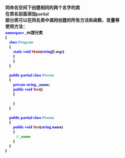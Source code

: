 <html>

<head>
<meta http-equiv=Content-Type content="text/html; charset=gb2312">
<meta name=Generator content="Microsoft Word 15 (filtered)">
<style>
<!--
 /* Font Definitions */
 @font-face
	{font-family:宋体;
	panose-1:2 1 6 0 3 1 1 1 1 1;}
@font-face
	{font-family:"Cambria Math";
	panose-1:2 4 5 3 5 4 6 3 2 4;}
@font-face
	{font-family:Calibri;
	panose-1:2 15 5 2 2 2 4 3 2 4;}
@font-face
	{font-family:新宋体;
	panose-1:2 1 6 9 3 1 1 1 1 1;}
@font-face
	{font-family:"\@宋体";
	panose-1:2 1 6 0 3 1 1 1 1 1;}
@font-face
	{font-family:"\@新宋体";
	panose-1:2 1 6 9 3 1 1 1 1 1;}
 /* Style Definitions */
 p.MsoNormal, li.MsoNormal, div.MsoNormal
	{margin:0cm;
	margin-bottom:.0001pt;
	text-align:justify;
	text-justify:inter-ideograph;
	font-size:10.5pt;
	font-family:"Calibri","sans-serif";}
p.MsoHeader, li.MsoHeader, div.MsoHeader
	{mso-style-link:"页眉 Char";
	margin:0cm;
	margin-bottom:.0001pt;
	text-align:center;
	layout-grid-mode:char;
	border:none;
	padding:0cm;
	font-size:9.0pt;
	font-family:"Calibri","sans-serif";}
p.MsoFooter, li.MsoFooter, div.MsoFooter
	{mso-style-link:"页脚 Char";
	margin:0cm;
	margin-bottom:.0001pt;
	layout-grid-mode:char;
	font-size:9.0pt;
	font-family:"Calibri","sans-serif";}
span.Char
	{mso-style-name:"页眉 Char";
	mso-style-link:页眉;}
span.Char0
	{mso-style-name:"页脚 Char";
	mso-style-link:页脚;}
.MsoChpDefault
	{font-family:"Calibri","sans-serif";}
 /* Page Definitions */
 @page WordSection1
	{size:595.3pt 841.9pt;
	margin:72.0pt 90.0pt 72.0pt 90.0pt;
	layout-grid:15.6pt;}
div.WordSection1
	{page:WordSection1;}
-->
</style>

</head>

<body lang=ZH-CN style='text-justify-trim:punctuation'>

<div class=WordSection1 style='layout-grid:15.6pt'>

<p class=MsoNormal><b><span style='font-family:宋体'>同命名空间下创建相同的两个名字的类</span></b></p>

<p class=MsoNormal><b><span style='font-family:宋体'>在类名前面添加</span><span
lang=EN-US>partial</span></b></p>

<p class=MsoNormal><b><span style='font-family:宋体'>部分类可以在同名类中调用创建的所有方法和函数、变量等</span></b></p>

<p class=MsoNormal><b><span style='font-family:宋体'>使用方法：</span></b></p>

<p class=MsoNormal align=left style='text-align:left;text-autospace:none'><b><span
lang=EN-US style='font-size:9.5pt;font-family:新宋体;color:blue'>namespace</span></b><b><span
lang=EN-US style='font-size:9.5pt;font-family:新宋体;color:black'> _06</span></b><b><span
style='font-size:9.5pt;font-family:新宋体;color:black'>部分类</span></b></p>

<p class=MsoNormal align=left style='text-align:left;text-autospace:none'><b><span
lang=EN-US style='font-size:9.5pt;font-family:新宋体;color:black'>{</span></b></p>

<p class=MsoNormal align=left style='text-align:left;text-autospace:none'><b><span
lang=EN-US style='font-size:9.5pt;font-family:新宋体;color:black'>&nbsp;&nbsp;&nbsp;
</span></b><b><span lang=EN-US style='font-size:9.5pt;font-family:新宋体;
color:blue'>class</span></b><b><span lang=EN-US style='font-size:9.5pt;
font-family:新宋体;color:black'> </span></b><b><span lang=EN-US style='font-size:
9.5pt;font-family:新宋体;color:#2B91AF'>Program</span></b></p>

<p class=MsoNormal align=left style='text-align:left;text-autospace:none'><b><span
lang=EN-US style='font-size:9.5pt;font-family:新宋体;color:black'>&nbsp;&nbsp;&nbsp;
{</span></b></p>

<p class=MsoNormal align=left style='text-align:left;text-autospace:none'><b><span
lang=EN-US style='font-size:9.5pt;font-family:新宋体;color:black'>&nbsp;&nbsp;&nbsp;&nbsp;&nbsp;&nbsp;&nbsp;
</span></b><b><span lang=EN-US style='font-size:9.5pt;font-family:新宋体;
color:blue'>static</span></b><b><span lang=EN-US style='font-size:9.5pt;
font-family:新宋体;color:black'> </span></b><b><span lang=EN-US style='font-size:
9.5pt;font-family:新宋体;color:blue'>void</span></b><b><span lang=EN-US
style='font-size:9.5pt;font-family:新宋体;color:black'> </span></b><b><span
lang=EN-US style='font-size:9.5pt;font-family:新宋体;color:#880000'>Main</span></b><b><span
lang=EN-US style='font-size:9.5pt;font-family:新宋体;color:black'>(</span></b><b><span
lang=EN-US style='font-size:9.5pt;font-family:新宋体;color:blue'>string</span></b><b><span
lang=EN-US style='font-size:9.5pt;font-family:新宋体;color:black'>[] </span></b><b><span
lang=EN-US style='font-size:9.5pt;font-family:新宋体;color:navy'>args</span></b><b><span
lang=EN-US style='font-size:9.5pt;font-family:新宋体;color:black'>)</span></b></p>

<p class=MsoNormal align=left style='text-align:left;text-autospace:none'><b><span
lang=EN-US style='font-size:9.5pt;font-family:新宋体;color:black'>&nbsp;&nbsp;&nbsp;&nbsp;&nbsp;&nbsp;&nbsp;
{</span></b></p>

<p class=MsoNormal align=left style='text-align:left;text-autospace:none'><b><span
lang=EN-US style='font-size:9.5pt;font-family:新宋体;color:black'>&nbsp;&nbsp;&nbsp;&nbsp;&nbsp;&nbsp;&nbsp;
}</span></b></p>

<p class=MsoNormal align=left style='text-align:left;text-autospace:none'><b><span
lang=EN-US style='font-size:9.5pt;font-family:新宋体;color:black'>&nbsp;&nbsp;&nbsp;
}</span></b></p>

<p class=MsoNormal align=left style='text-align:left;text-autospace:none'><b><span
lang=EN-US style='font-size:9.5pt;font-family:新宋体;color:black'>&nbsp;</span></b></p>

<p class=MsoNormal align=left style='text-align:left;text-autospace:none'><b><span
lang=EN-US style='font-size:9.5pt;font-family:新宋体;color:black'>&nbsp;&nbsp;&nbsp;
</span></b><b><span lang=EN-US style='font-size:9.5pt;font-family:新宋体;
color:blue'>public</span></b><b><span lang=EN-US style='font-size:9.5pt;
font-family:新宋体;color:black'> </span></b><b><span lang=EN-US style='font-size:
9.5pt;font-family:新宋体;color:blue'>partial</span></b><b><span lang=EN-US
style='font-size:9.5pt;font-family:新宋体;color:black'> </span></b><b><span
lang=EN-US style='font-size:9.5pt;font-family:新宋体;color:blue'>class</span></b><b><span
lang=EN-US style='font-size:9.5pt;font-family:新宋体;color:black'> </span></b><b><span
lang=EN-US style='font-size:9.5pt;font-family:新宋体;color:#2B91AF'>Person</span></b></p>

<p class=MsoNormal align=left style='text-align:left;text-autospace:none'><b><span
lang=EN-US style='font-size:9.5pt;font-family:新宋体;color:black'>&nbsp;&nbsp;&nbsp;
{</span></b></p>

<p class=MsoNormal align=left style='text-align:left;text-autospace:none'><b><span
lang=EN-US style='font-size:9.5pt;font-family:新宋体;color:black'>&nbsp;&nbsp;&nbsp;&nbsp;&nbsp;&nbsp;&nbsp;
</span></b><b><span lang=EN-US style='font-size:9.5pt;font-family:新宋体;
color:blue'>private</span></b><b><span lang=EN-US style='font-size:9.5pt;
font-family:新宋体;color:black'> </span></b><b><span lang=EN-US style='font-size:
9.5pt;font-family:新宋体;color:blue'>string</span></b><b><span lang=EN-US
style='font-size:9.5pt;font-family:新宋体;color:black'> </span></b><b><span
lang=EN-US style='font-size:9.5pt;font-family:新宋体;color:navy'>_name</span></b><b><span
lang=EN-US style='font-size:9.5pt;font-family:新宋体;color:black'>;</span></b></p>

<p class=MsoNormal align=left style='text-align:left;text-autospace:none'><b><span
lang=EN-US style='font-size:9.5pt;font-family:新宋体;color:black'>&nbsp;&nbsp;&nbsp;&nbsp;&nbsp;&nbsp;&nbsp;
</span></b><b><span lang=EN-US style='font-size:9.5pt;font-family:新宋体;
color:blue'>public</span></b><b><span lang=EN-US style='font-size:9.5pt;
font-family:新宋体;color:black'> </span></b><b><span lang=EN-US style='font-size:
9.5pt;font-family:新宋体;color:blue'>void</span></b><b><span lang=EN-US
style='font-size:9.5pt;font-family:新宋体;color:black'> </span></b><b><span
lang=EN-US style='font-size:9.5pt;font-family:新宋体;color:#880000'>Test</span></b><b><span
lang=EN-US style='font-size:9.5pt;font-family:新宋体;color:black'>()</span></b></p>

<p class=MsoNormal align=left style='text-align:left;text-autospace:none'><b><span
lang=EN-US style='font-size:9.5pt;font-family:新宋体;color:black'>&nbsp;&nbsp;&nbsp;&nbsp;&nbsp;&nbsp;&nbsp;
{ </span></b></p>

<p class=MsoNormal align=left style='text-align:left;text-autospace:none'><b><span
lang=EN-US style='font-size:9.5pt;font-family:新宋体;color:black'>&nbsp;&nbsp;&nbsp;&nbsp;&nbsp;&nbsp;&nbsp;&nbsp;&nbsp;&nbsp;&nbsp;
</span></b></p>

<p class=MsoNormal align=left style='text-align:left;text-autospace:none'><b><span
lang=EN-US style='font-size:9.5pt;font-family:新宋体;color:black'>&nbsp;&nbsp;&nbsp;&nbsp;&nbsp;&nbsp;&nbsp;
}</span></b></p>

<p class=MsoNormal align=left style='text-align:left;text-autospace:none'><b><span
lang=EN-US style='font-size:9.5pt;font-family:新宋体;color:black'>&nbsp;&nbsp;&nbsp;
}</span></b></p>

<p class=MsoNormal align=left style='text-align:left;text-autospace:none'><b><span
lang=EN-US style='font-size:9.5pt;font-family:新宋体;color:black'>&nbsp;</span></b></p>

<p class=MsoNormal align=left style='text-align:left;text-autospace:none'><b><span
lang=EN-US style='font-size:9.5pt;font-family:新宋体;color:black'>&nbsp;&nbsp;&nbsp;
</span></b><b><span lang=EN-US style='font-size:9.5pt;font-family:新宋体;
color:blue'>public</span></b><b><span lang=EN-US style='font-size:9.5pt;
font-family:新宋体;color:black'> </span></b><b><span lang=EN-US style='font-size:
9.5pt;font-family:新宋体;color:blue'>partial</span></b><b><span lang=EN-US
style='font-size:9.5pt;font-family:新宋体;color:black'> </span></b><b><span
lang=EN-US style='font-size:9.5pt;font-family:新宋体;color:blue'>class</span></b><b><span
lang=EN-US style='font-size:9.5pt;font-family:新宋体;color:black'> </span></b><b><span
lang=EN-US style='font-size:9.5pt;font-family:新宋体;color:#2B91AF'>Person</span></b></p>

<p class=MsoNormal align=left style='text-align:left;text-autospace:none'><b><span
lang=EN-US style='font-size:9.5pt;font-family:新宋体;color:black'>&nbsp;&nbsp;&nbsp;
{</span></b></p>

<p class=MsoNormal align=left style='text-align:left;text-autospace:none'><b><span
lang=EN-US style='font-size:9.5pt;font-family:新宋体;color:black'>&nbsp;&nbsp;&nbsp;&nbsp;&nbsp;&nbsp;&nbsp;
</span></b><b><span lang=EN-US style='font-size:9.5pt;font-family:新宋体;
color:blue'>public</span></b><b><span lang=EN-US style='font-size:9.5pt;
font-family:新宋体;color:black'> </span></b><b><span lang=EN-US style='font-size:
9.5pt;font-family:新宋体;color:blue'>void</span></b><b><span lang=EN-US
style='font-size:9.5pt;font-family:新宋体;color:black'> </span></b><b><span
lang=EN-US style='font-size:9.5pt;font-family:新宋体;color:#880000'>Test</span></b><b><span
lang=EN-US style='font-size:9.5pt;font-family:新宋体;color:black'>(</span></b><b><span
lang=EN-US style='font-size:9.5pt;font-family:新宋体;color:blue'>string</span></b><b><span
lang=EN-US style='font-size:9.5pt;font-family:新宋体;color:black'> </span></b><b><span
lang=EN-US style='font-size:9.5pt;font-family:新宋体;color:navy'>name</span></b><b><span
lang=EN-US style='font-size:9.5pt;font-family:新宋体;color:black'>)</span></b></p>

<p class=MsoNormal align=left style='text-align:left;text-autospace:none'><b><span
lang=EN-US style='font-size:9.5pt;font-family:新宋体;color:black'>&nbsp;&nbsp;&nbsp;&nbsp;&nbsp;&nbsp;&nbsp;
{ </span></b></p>

<p class=MsoNormal align=left style='text-align:left;text-autospace:none'><b><span
lang=EN-US style='font-size:9.5pt;font-family:新宋体;color:black'>&nbsp;&nbsp;&nbsp;&nbsp;&nbsp;&nbsp;&nbsp;&nbsp;&nbsp;&nbsp;
</span></b><b><span lang=EN-US style='font-size:9.5pt;font-family:新宋体;
color:green'>// _name</span></b></p>

<p class=MsoNormal align=left style='text-align:left;text-autospace:none'><b><span
lang=EN-US style='font-size:9.5pt;font-family:新宋体;color:black'>&nbsp;&nbsp;&nbsp;&nbsp;&nbsp;&nbsp;&nbsp;
}</span></b></p>

<p class=MsoNormal align=left style='text-align:left;text-autospace:none'><b><span
lang=EN-US style='font-size:9.5pt;font-family:新宋体;color:black'>&nbsp;&nbsp;&nbsp;
}</span></b></p>

<p class=MsoNormal><b><span lang=EN-US style='font-size:9.5pt;font-family:新宋体;
color:black'>}</span></b></p>

</div>

</body>

</html>
